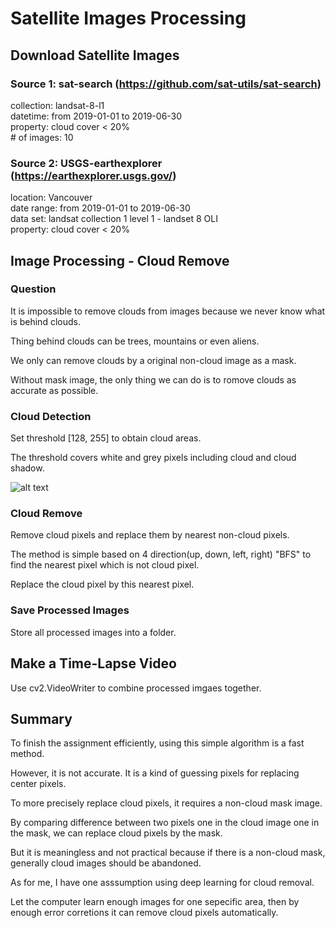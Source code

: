 # Satellite Images Processing

## Download Satellite Images

### Source 1: sat-search (https://github.com/sat-utils/sat-search)  

collection: landsat-8-l1 \
datetime: from 2019-01-01 to 2019-06-30 \
property: cloud cover < 20% \
\# of images: 10

### Source 2: USGS-earthexplorer (https://earthexplorer.usgs.gov/)

location: Vancouver \
date range: from 2019-01-01 to 2019-06-30 \
data set: landsat collection 1 level 1 - landset 8 OLI \
property: cloud cover < 20% 

## Image Processing - Cloud Remove

### Question

It is impossible to remove clouds from images because we never know what is behind clouds. 

Thing behind clouds can be trees, mountains or even aliens.

We only can remove clouds by a original non-cloud image as a mask.

Without mask image, the only thing we can do is to romove clouds as accurate as possible.

### Cloud Detection
 
Set threshold [128, 255] to obtain cloud areas. 

The threshold covers white and grey pixels including cloud and cloud shadow. 

![alt text](https://github.com/zzzchaozzz/src/blob/master/comparision.png)

### Cloud Remove

Remove cloud pixels and replace them by nearest non-cloud pixels. 

The method is simple based on 4 direction(up, down, left, right) "BFS" to find the nearest pixel which is not cloud pixel. 

Replace the cloud pixel by this nearest pixel.

### Save Processed Images

Store all processed images into a folder. 

## Make a Time-Lapse Video

Use cv2.VideoWriter to combine processed imgaes together. 

## Summary

To finish the assignment efficiently, using this simple algorithm is a fast method. 

However, it is not accurate. It is a kind of guessing pixels for replacing center pixels. 

To more precisely replace cloud pixels, it requires a non-cloud mask image. 

By comparing difference between two pixels one in the cloud image one in the mask, we can replace cloud pixels by the mask. 

But it is meaningless and not practical because if there is a non-cloud mask, generally cloud images should be abandoned. 

As for me, I have one asssumption using deep learning for cloud removal. 

Let the computer learn enough images for one sepecific area, then by enough error corretions it can remove cloud pixels automatically. 



